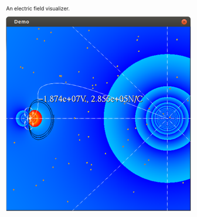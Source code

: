 An electric field visualizer.

![](https://github.com/haynesgt/electric-field-simulation/blob/master/screenshot.png)
